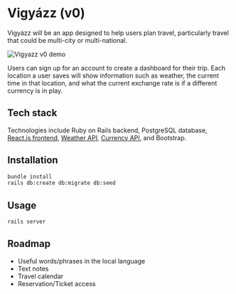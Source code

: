 # Vigyázz (v0)

Vigyázz will be an app designed to help users plan travel, particularly travel that could be multi-city or multi-national.

![Vigyazz v0 demo](https://github.com/mikemccomb/vigyazz-frontend/assets/52894341/377aee36-1aef-44e8-849a-a6867ac72806)

Users can sign up for an account to create a dashboard for their trip. Each location a user saves will show information such as weather, the current time in that location, and what the current exchange rate is if a different currency is in play.

## Tech stack

Technologies include Ruby on Rails backend, PostgreSQL database, [React.js frontend](https://github.com/mikemccomb/vigyazz-frontend), [Weather API](https://www.weatherapi.com/), [Currency API](https://currencyapi.com/), and Bootstrap.

## Installation

```bash
bundle install
rails db:create db:migrate db:seed
```

## Usage

```bash
rails server
```

<!-- You can run all the API tests from the `test` folder by running:

```bash
rails test
``` -->

## Roadmap

- Useful words/phrases in the local language
- Text notes
- Travel calendar
- Reservation/Ticket access
